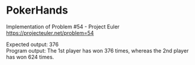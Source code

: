 # PokerHands

Implementation of Problem #54 - Project Euler
https://projecteuler.net/problem=54

Expected output: 376 <br>
Program output:  The 1st player has won 376 times, whereas the 2nd player has won 624 times.
